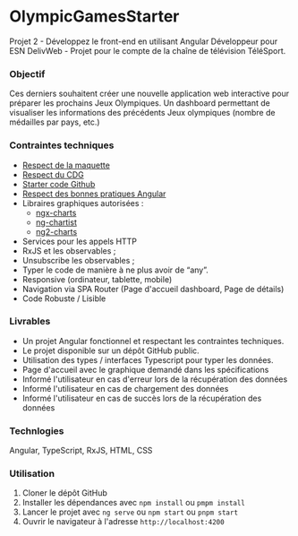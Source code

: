 # OlympicGamesStarter
Projet 2 - Développez le front-end en utilisant Angular
Développeur pour ESN DelivWeb - Projet pour le compte de la chaîne de télévision TéléSport.

### Objectif
Ces derniers souhaitent créer une nouvelle application web interactive pour préparer les prochains Jeux Olympiques. Un dashboard permettant de visualiser les informations des précédents Jeux olympiques (nombre de médailles par pays, etc.)

### Contraintes techniques
- [Respect de la maquette](https://course.oc-static.com/projects/D%C3%A9v_Full-Stack/D%C3%A9veloppez+le+front-end+en+utilisant+Angular/P2_Wireframes.pdf)
- [Respect du CDG](https://course.oc-static.com/projects/D%C3%A9v_Full-Stack/D%C3%A9veloppez+le+front-end+en+utilisant+Angular/Spe%CC%81cifications+(cahier+des+charges).pdf)
- [Starter code Github](https://github.com/OpenClassrooms-Student-Center/Developpez-le-front-end-en-utilisant-Angular)
- [Respect des bonnes pratiques Angular](https://v17.angular.io/guide/security)
- Libraires graphiques autorisées :
  - [ngx-charts](https://www.npmjs.com/package/ngx-charts)
  - [ng-chartist](https://www.npmjs.com/package/ng-chartist)
  - [ng2-charts](https://www.npmjs.com/package/ng2-charts)
- Services pour les appels HTTP
- RxJS et les observables ;
- Unsubscribe les observables ;
- Typer le code de manière à ne plus avoir de “any”.
- Responsive (ordinateur, tablette, mobile)
- Navigation via SPA Router (Page d'accueil dashboard, Page de détails)
- Code Robuste / Lisible

### Livrables
- Un projet Angular fonctionnel et respectant les contraintes techniques.
- Le projet disponible sur un dépôt GitHub public.
- Utilisation des types / interfaces Typescript pour typer les données.
- Page d'accueil avec le graphique demandé dans les spécifications
- Informé l'utilisateur en cas d'erreur lors de la récupération des données
- Informé l'utilisateur en cas de chargement des données
- Informé l'utilisateur en cas de succès lors de la récupération des données

### Technlogies
Angular, TypeScript, RxJS, HTML, CSS

### Utilisation
1. Cloner le dépôt GitHub
2. Installer les dépendances avec `npm install` ou `pmpm install`
3. Lancer le projet avec `ng serve` ou `npm start` ou `pnpm start`
4. Ouvrir le navigateur à l'adresse `http://localhost:4200`